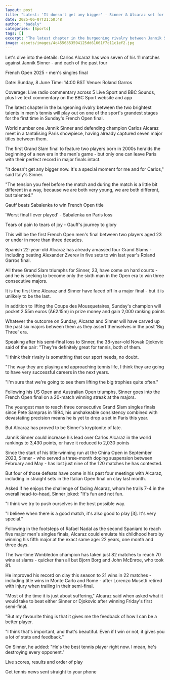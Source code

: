 ```yaml
---
layout: post
title: "Latest: 'It doesn't get any bigger' - Sinner & Alcaraz set for French Open showdown"
date: 2025-06-07T21:50:48
author: "badely"
categories: [Sports]
tags: []
excerpt: "The latest chapter in the burgeoning rivalry between Jannik Sinner and Carlos Alcaraz will play out in Grand Slam final for the first time in Sunday's"
image: assets/images/4c4556353594125dd61661f7c11c1ef2.jpg
---
```


Let's dive into the details: Carlos Alcaraz has won seven of his 11 matches against Jannik Sinner - and each of the past four

French Open 2025 - men's singles final

Date: Sunday, 8 June Time: 14:00 BST Venue: Roland Garros

Coverage: Live radio commentary across 5 Live Sport and BBC Sounds, plus live text commentary on the BBC Sport website and app

The latest chapter in the burgeoning rivalry between the two brightest talents in men's tennis will play out on one of the sport's grandest stages for the first time in Sunday's French Open final.

World number one Jannik Sinner and defending champion Carlos Alcaraz meet in a tantalising Paris showpiece, having already captured seven major titles between them.

The first Grand Slam final to feature two players born in 2000s heralds the beginning of a new era in the men's game - but only one can leave Paris with their perfect record in major finals intact. 

"It doesn't get any bigger now. It's a special moment for me and for Carlos," said Italy's Sinner.

"The tension you feel before the match and during the match is a little bit different in a way, because we are both very young, we are both different, but talented."

Gauff beats Sabalenka to win French Open title

'Worst final I ever played' - Sabalenka on Paris loss

Tears of pain to tears of joy - Gauff's journey to glory

This will be the first French Open men's final between two players aged 23 or under in more than three decades.

Spanish 22-year-old Alcaraz has already amassed four Grand Slams - including beating Alexander Zverev in five sets to win last year's Roland Garros final.

All three Grand Slam triumphs for Sinner, 23, have come on hard courts - and he is seeking to become only the sixth man in the Open era to win three consecutive majors.

It is the first time Alcaraz and Sinner have faced off in a major final - but it is unlikely to be the last.

In addition to lifting the Coupe des Mousquetaires, Sunday's champion will pocket 2.55m euros (Â£2.15m) in prize money and gain 2,000 ranking points

Whatever the outcome on Sunday, Alcaraz and Sinner will have carved up the past six majors between them as they assert themselves in the post 'Big Three' era.

Speaking after his semi-final loss to Sinner, the 38-year-old Novak Djokovic said of the pair: "They're definitely great for tennis, both of them. 

"I think their rivalry is something that our sport needs, no doubt.

"The way they are playing and approaching tennis life, I think they are going to have very successful careers in the next years.

"I'm sure that we're going to see them lifting the big trophies quite often."

Following his US Open and Australian Open triumphs, Sinner goes into the French Open final on a 20-match winning streak at the majors.

The youngest man to reach three consecutive Grand Slam singles finals since Pete Sampras in 1994, his unshakeable consistency combined with devastating precision means he is yet to drop a set in Paris this year.

But Alcaraz has proved to be Sinner's kryptonite of late. 

Jannik Sinner could increase his lead over Carlos Alcaraz in the world rankings to 3,430 points, or have it reduced to 2,030 points

Since the start of his title-winning run at the China Open in September 2023, Sinner - who served a three-month doping suspension between February and May - has lost just nine of the 120 matches he has contested.

But four of those defeats have come in his past four meetings with Alcaraz, including in straight sets in the Italian Open final on clay last month.

Asked if he enjoys the challenge of facing Alcaraz, whom he trails 7-4 in the overall head-to-head, Sinner joked: "It's fun and not fun.

"I think we try to push ourselves in the best possible way. 

"I believe when there is a good match, it's also good to play [it]. It's very special."

Following in the footsteps of Rafael Nadal as the second Spaniard to reach five major men's singles finals, Alcaraz could emulate his childhood hero by winning his fifth major at the exact same age: 22 years, one month and three days.

The two-time Wimbledon champion has taken just 82 matches to reach 70 wins at slams - quicker than all but Bjorn Borg and John McEnroe, who took 81.

He improved his record on clay this season to 21 wins in 22 matches - including title wins in Monte Carlo and Rome - after Lorenzo Musetti retired with injury when trailing in their semi-final.

"Most of the time it is just about suffering," Alcaraz said when asked what it would take to beat either Sinner or Djokovic after winning Friday's first semi-final.

"But my favourite thing is that it gives me the feedback of how I can be a better player.

"I think that's important, and that's beautiful. Even if I win or not, it gives you a lot of stats and feedback."

On Sinner, he added: "He's the best tennis player right now. I mean, he's destroying every opponent."

Live scores, results and order of play

Get tennis news sent straight to your phone

